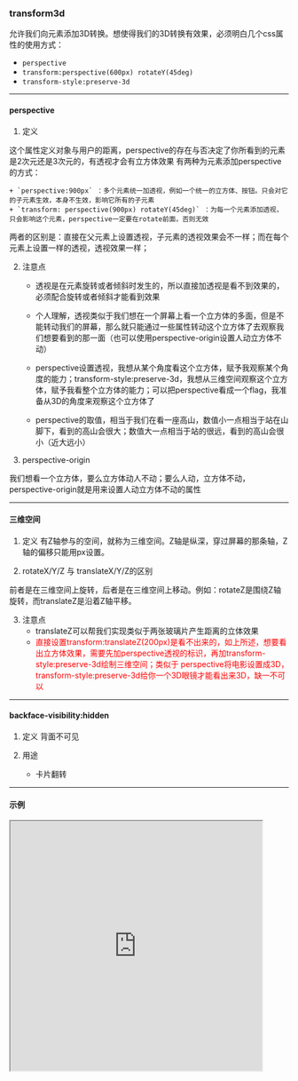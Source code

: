 ### transform3d
允许我们向元素添加3D转换。想使得我们的3D转换有效果，必须明白几个css属性的使用方式：
+ <code>perspective</code>
+ <code>transform:perspective(600px) rotateY(45deg)</code>
+ <code>transform-style:preserve-3d</code>

---

#### perspective
1. 定义

这个属性定义对象与用户的距离，perspective的存在与否决定了你所看到的元素是2次元还是3次元的，有透视才会有立方体效果
有两种为元素添加perspective的方式：

    + `perspective:900px` ：多个元素统一加透视，例如一个统一的立方体、按钮。只会对它的子元素生效，本身不生效，影响它所有的子元素
    + `transform: perspective(900px) rotateY(45deg)` ：为每一个元素添加透视，只会影响这个元素，perspective一定要在rotate前面，否则无效

两者的区别是：直接在父元素上设置透视，子元素的透视效果会不一样；而在每个元素上设置一样的透视，透视效果一样；

2. 注意点
    + 透视是在元素旋转或者倾斜时发生的，所以直接加透视是看不到效果的，必须配合旋转或者倾斜才能看到效果
    + 个人理解，透视类似于我们想在一个屏幕上看一个立方体的多面，但是不能转动我们的屏幕，那么就只能通过一些属性转动这个立方体了去观察我们想要看到的那一面（也可以使用perspective-origin设置人动立方体不动）
    + perspective设置透视，我想从某个角度看这个立方体，赋予我观察某个角度的能力；transform-style:preserve-3d，我想从三维空间观察这个立方体，赋予我看整个立方体的能力；可以把perspective看成一个flag，我准备从3D的角度来观察这个立方体了

    + perspective的取值，相当于我们在看一座高山，数值小一点相当于站在山脚下，看到的高山会很大；数值大一点相当于站的很远，看到的高山会很小（近大远小）


3. perspective-origin

我们想看一个立方体，要么立方体动人不动；要么人动，立方体不动，perspective-origin就是用来设置人动立方体不动的属性

---

#### 三维空间
1. 定义
有Z轴参与的空间，就称为三维空间。Z轴是纵深，穿过屏幕的那条轴，Z轴的偏移只能用px设置。

2. rotateX/Y/Z 与 translateX/Y/Z的区别

前者是在三维空间上旋转，后者是在三维空间上移动。例如：rotateZ是围绕Z轴旋转，而translateZ是沿着Z轴平移。

3. 注意点
    + translateZ可以帮我们实现类似于两张玻璃片产生距离的立体效果
    + <font color="red">直接设置transform:translateZ(200px)是看不出来的，如上所述，想要看出立方体效果，需要先加perspective透视的标识，再加transform-style:preserve-3d绘制三维空间；类似于 perspective将电影设置成3D，transform-style:preserve-3d给你一个3D眼镜才能看出来3D，缺一不可以</font>

---

#### backface-visibility:hidden
1. 定义
背面不可见

2. 用途
    + 卡片翻转

---

#### 示例
<iframe width="90%" height="450" allowfullscreen="allowfullscreen" src="https://codepen.io/superwtt/embed/abZNmbo?height=450&theme-id=default&default-tab=result"></iframe>


